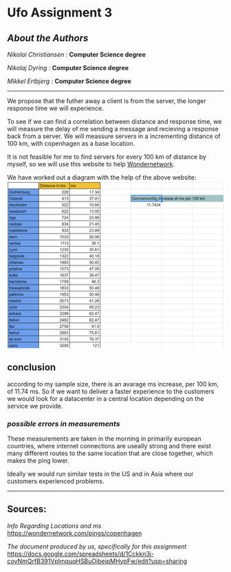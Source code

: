 

# Ufo Assignment 3


## *_About the Authors_*
_Nikolai Christiansen_ : **Computer Science degree**

_Nikolaj Dyring_ : **Computer Science degree**

_Mikkel Ertbjerg_ : **Computer Science degree**


***

We propose that the futher away a client is from the server, the longer response time we will experience.

To see if we can find a correlation between distance and response time, we will measure the delay of me sending a message and recieving a response back from a server. We will meassure servers in a incrementing distance of 100 km, with copenhagen as a base location.

It is not feasible for me to find servers for every 100 km of distance by myself, so we will use this website to help [Wondernetwork](https://wondernetwork.com/pings/copenhagen).

We have worked out a diagram with the help of the above website:
![](sadPanda.png)

## conclusion

according to my sample size, there is an avarage ms increase, per 100 km, of 11.74 ms.
So if we want to deliver a faster experience to the customers we would look for a datacenter in a central location depending on the service we provide.

### *possible errors in measurements* 

These measurements are taken in the morning in primarily european countries, where internet connections are useally strong and there exist many different routes to the same location that are close together, which makes the ping lower.

Ideally we would run similair tests in the US and in Asia where our customers experienced problems. 

***

## Sources:
_Info Regarding Locations and ms_
https://wondernetwork.com/pings/copenhagen

_The document produced by us, specifically for this assignment_
https://docs.google.com/spreadsheets/d/1Cckkn3j-covNmQrfB391VplmquqHSBuOibejpMHypFw/edit?usp=sharing






